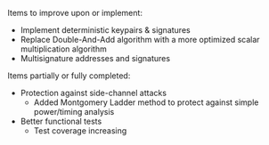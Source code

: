 Items to improve upon or implement:

* Implement deterministic keypairs & signatures
* Replace Double-And-Add algorithm with a more optimized scalar multiplication algorithm
* Multisignature addresses and signatures


Items partially or fully completed:

* Protection against side-channel attacks
  * Added Montgomery Ladder method to protect against simple power/timing analysis
* Better functional tests
  * Test coverage increasing
